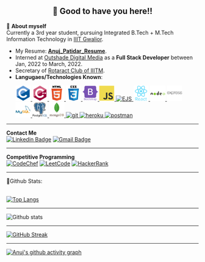 <h2 align=center>👋 Good to have you here!!</h2>


<!--ABOUT ME CODE-->
🌱 **About myself**<br>
Currently a 3rd year student, pursuing Integrated B.Tech + M.Tech Information Technology in [IIIT Gwalior](https://www.iiitm.ac.in/index.php/en/).
- My Resume: **[Anuj_Patidar_Resume](https://drive.google.com/file/d/1TWndcjT2lYQaPhYS1y1T-MgzNKljCGp8/view?usp=sharing)**.
- Interned at [Outshade Digital Media](https://www.linkedin.com/company/outshadedm/) as a **Full Stack Developer** between Jan, 2022 to March, 2022.
- Secretary of [Rotaract Club of IIITM](https://www.instagram.com/rotaractiiitm/?hl=en).
- **Langugaes/Technologies Known**: <p align="left"> <a href="https://www.cprogramming.com/" target="_blank"> <img src="https://raw.githubusercontent.com/devicons/devicon/master/icons/c/c-original.svg" alt="c" width="40" height="40"/> </a> <a href="https://www.w3schools.com/cpp/" target="_blank"> <img src="https://raw.githubusercontent.com/devicons/devicon/master/icons/cplusplus/cplusplus-original.svg" alt="cplusplus" width="40" height="40"/> </a> <a href="https://www.w3.org/html/" target="_blank"> <img src="https://raw.githubusercontent.com/devicons/devicon/master/icons/html5/html5-original-wordmark.svg" alt="html5" width="40" height="40"/> </a> <a href="https://www.w3schools.com/css/" target="_blank"> <img src="https://raw.githubusercontent.com/devicons/devicon/master/icons/css3/css3-original-wordmark.svg" alt="css3" width="40" height="40"/> </a> <a href="https://getbootstrap.com" target="_blank"> <img src="https://raw.githubusercontent.com/devicons/devicon/master/icons/bootstrap/bootstrap-plain-wordmark.svg" alt="bootstrap" width="40" height="40"/>  <a href="https://developer.mozilla.org/en-US/docs/Web/JavaScript" target="_blank"> <img src="https://raw.githubusercontent.com/devicons/devicon/master/icons/javascript/javascript-original.svg" alt="javascript" width="40" height="40"/> </a> <a href="https://ejs.co/" target="_blank"> <img src="https://cdn.icon-icons.com/icons2/2107/PNG/512/file_type_ejs_icon_130626.png" alt="EJS" width="40" height="40"/> </a> <a href="https://reactjs.org/" target="_blank"> <img src="https://raw.githubusercontent.com/devicons/devicon/master/icons/react/react-original-wordmark.svg" alt="react" width="40" height="40"/> </a>   <a href="https://nodejs.org" target="_blank"> <img src="https://raw.githubusercontent.com/devicons/devicon/master/icons/nodejs/nodejs-original-wordmark.svg" alt="nodejs" width="40" height="40"/> </a>  <a href="https://expressjs.com" target="_blank"> <img src="https://raw.githubusercontent.com/devicons/devicon/master/icons/express/express-original-wordmark.svg" alt="express" width="40" height="40"/> </a> <a href="https://www.mysql.com/" target="_blank"> <img src="https://raw.githubusercontent.com/devicons/devicon/master/icons/mysql/mysql-original-wordmark.svg" alt="mysql" width="40" height="40"/> </a> <a href="https://www.postgresql.org" target="_blank"> <img src="https://raw.githubusercontent.com/devicons/devicon/master/icons/postgresql/postgresql-original-wordmark.svg" alt="postgresql" width="40" height="40"/> </a> <a href="https://www.mongodb.com/" target="_blank"> <img src="https://raw.githubusercontent.com/devicons/devicon/master/icons/mongodb/mongodb-original-wordmark.svg" alt="mongodb" width="40" height="40"/> </a> <a href="https://git-scm.com/" target="_blank"> <img src="https://www.vectorlogo.zone/logos/git-scm/git-scm-icon.svg" alt="git" width="40" height="40"/> </a> <a href="https://heroku.com" target="_blank"> <img src="https://www.vectorlogo.zone/logos/heroku/heroku-icon.svg" alt="heroku" width="40" height="40"/> </a> <a href="https://postman.com" target="_blank"> <img src="https://www.vectorlogo.zone/logos/getpostman/getpostman-icon.svg" alt="postman" width="40" height="40"/> </a>
---

**Contact Me**<br>
[![Linkedin Badge](https://img.shields.io/badge/-Anuj%20Patidar-blue?style=flat-square&logo=Linkedin&logoColor=white&link=https://www.linkedin.com/in/anujpatidar3/)](https://www.linkedin.com/in/anujpatidar3/)
[![Gmail Badge](https://img.shields.io/badge/-anujpatidar3@gmail.com-c14438?style=flat-square&logo=Gmail&logoColor=white&link=mailto:anujpatidar3@gmail.com)](mailto:anujpatidar3) 

---
**Competitive Programming**<br>
[![CodeChef](https://img.shields.io/badge/CodeChef-%23964B00.svg?style=flat-square&logo=CodeChef&logoColor=white&link=https://www.codechef.com/users/anujpatidar3)](https://www.codechef.com/users/anujpatidar3)
[![LeetCode](https://img.shields.io/badge/LeetCode-000000?style=flat-square&logo=LeetCode&logoColor=#d16c06&link=https://leetcode.com/anujpatidar3/)](https://leetcode.com/anujpatidar3/)
[![HackerRank](https://img.shields.io/badge/-Hackerrank-2EC866?style=flat-square&logo=HackerRank&logoColor=white&link=https://www.hackerrank.com/anujpatidar3)](https://www.hackerrank.com/anujpatidar3)

---
 📶Github Stats:<br><br>
 
 
<!--  TOP LANGUAGES STATISTICS -->
 [![Top Langs](https://github-readme-stats.vercel.app/api/top-langs/?username=riti2409&theme=dark&layout=compact&align=right&width=40%)](https://github.com/anuraghazra/github-readme-stats)
 
 ---


<!-- GITHUB STATISTICS -->
 ![Github stats](https://github-readme-stats.vercel.app/api?username=anujpatidar3&count_private=true)  
 
 
 <hr>
 
<!--  CONTRIBUTION AND STREAK BLOCK -->
 [![GitHub Streak](https://github-readme-streak-stats.herokuapp.com/?user=anujpatidar3&currStreakNum=2FD3EB&fire=pink&sideLabels=F00&theme=nightowl)](https://git.io/streak-stats)       
         

---
 
<!-- ACTIVITY GRAPH TRACKER -->
[![Anuj's github activity graph](https://activity-graph.herokuapp.com/graph?username=anujpatidar3&theme=react-dark)](https://github.com/anujpatidar3/github-readme-activity-graph)

